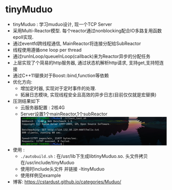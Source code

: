 # tinyMuduo

- tinyMuduo : 学习muduo设计, 现一个TCP Server
- 采用Multi-Reactor模型. 每个reactor通过nonblocking配合IO多路复用函数epoll实现. 
- 通过eventfd跨线程通信, MainReactor将连接分配给SubReactor
- 线程使用遵循one loop per thread
- 通过runInLoop/queueInLoop(callback)来为Reactor异步的分配任务
- 上层实现了个简易的http服务器, 通过状态机解析http请求, 支持get,支持短连接
- 通过C++11替换对于Boost::bind,function等依赖
- 优化方向:
  - 增加定时器, 实现对于定时事件的处理.
  - 拓展日志模块, 实现线程安全且高效的异步日志(目前仅仅就是宏替换)
- 压测结果如下
  - 云服务器配置 : 2核4G
  - Server设置1个mainReactor,1个subReactor
    ![](./2023-02-22-12-23-54.png)
- 使用 : 
  - `./autobuild.sh` : 在/usr/lib下生成libtinyMuduo.so. 头文件拷贝在/usr/include/tinyMuduo
  - 使用时include头文件 并链接 -ltinyMuduo
  - 使用样例见example
- 博客: https://cstardust.github.io/categories/Muduo/

